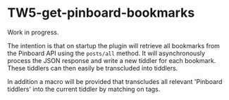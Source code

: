 # TW5-get-pinboard-bookmarks
Work in progress.

The intention is that on startup the plugin will retrieve all bookmarks from the Pinboard API using
the `posts/all` method. It will asynchronously process the JSON response and write a new tiddler for each bookmark.
These tiddlers can then easily be transcluded into tiddlers.

In addition a macro will be provided that transcludes all relevant 'Pinboard tiddlers' into the current tiddler by
matching on tags.
